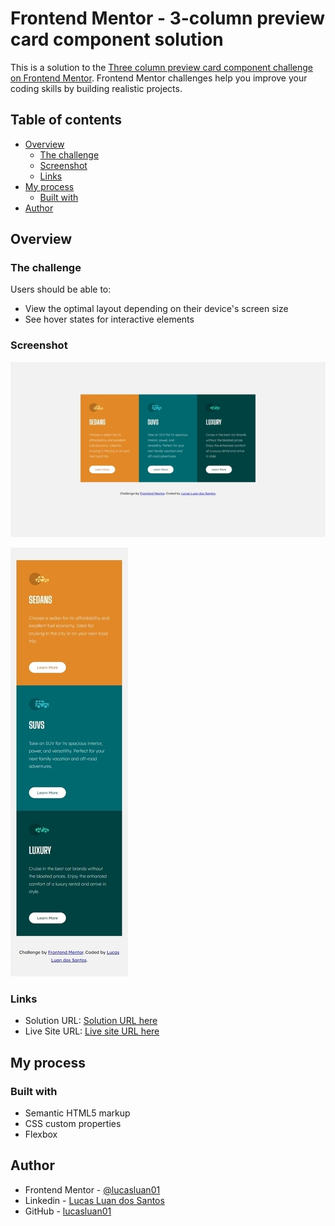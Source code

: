 # Frontend Mentor - 3-column preview card component solution

This is a solution to the [Three column preview card component challenge on Frontend Mentor](https://www.frontendmentor.io/challenges/3column-preview-card-component-pH92eAR2-). Frontend Mentor challenges help you improve your coding skills by building realistic projects. 

## Table of contents

- [Overview](#overview)
  - [The challenge](#the-challenge)
  - [Screenshot](#screenshot)
  - [Links](#links)
- [My process](#my-process)
  - [Built with](#built-with)
- [Author](#author)

## Overview

### The challenge

Users should be able to:

- View the optimal layout depending on their device's screen size
- See hover states for interactive elements

### Screenshot

![Desktop solution screenshot](./screenshot.jpg)

![Mobile solution screenshot](./screenshot-mobile.jpg)

### Links

- Solution URL: [Solution URL here](https://github.com/lucasluan01/frontend-mentor/tree/main/html-css/newbie/three-column-preview-card-component)
- Live Site URL: [Live site URL here](https://three-column-preview-card-component-lucasluan01.vercel.app)

## My process

### Built with

- Semantic HTML5 markup
- CSS custom properties
- Flexbox

## Author

- Frontend Mentor - [@lucasluan01](https://www.frontendmentor.io/profile/lucasluan01)
- Linkedin - [Lucas Luan dos Santos](https://www.linkedin.com/in/lucas-luan-dos-santos)
- GitHub - [lucasluan01](https://github.com/lucasluan01)